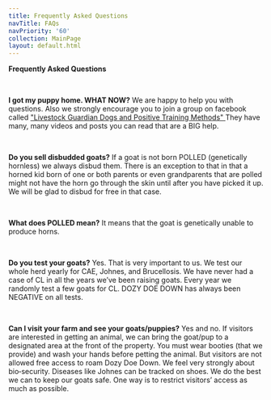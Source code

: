 ```yaml
---
title: Frequently Asked Questions
navTitle: FAQs
navPriority: '60'
collection: MainPage
layout: default.html
---
```

**Frequently Asked Questions**

<br />

**I got my puppy home. WHAT NOW?**  We are happy to help you with questions. Also we strongly encourage you to join a group on facebook called ["Livestock Guardian Dogs and Positive Training Methods"  ](https://www.facebook.com/groups/PositiveLGD/)They have many, many videos and posts you can read that are a BIG help.

<br />

**Do you sell disbudded goats?** If a goat is not born POLLED (genetically hornless) we always disbud them. There is an exception to that in that a horned kid born of one or both parents or even grandparents that are polled might not have the horn go through the skin until after you have picked it up. We will be glad to disbud for free in that case.

<br />

**What does POLLED mean?**  It means that the goat is genetically unable to produce horns.

<br />

**Do you test your goats?** Yes. That is very important to us. We test our whole herd yearly for CAE, Johnes, and Brucellosis. We have never had a case of CL in all the years we’ve been raising goats. Every year we randomly test a few goats for CL. DOZY DOE DOWN has always been NEGATIVE on all tests.

<br />

**Can I visit your farm and see your goats/puppies?**   Yes and no. If visitors are interested in getting an animal,  we can bring the goat/pup to a designated area at the front of the property. You must wear booties (that we provide) and wash your hands before petting the animal. But visitors are not allowed free access to roam Dozy Doe Down.   We feel very strongly about bio‑security. Diseases like Johnes can be tracked on shoes. We do the best we can  to keep our goats safe.  One way is to restrict visitors’ access as much as possible.

<br />

<br />
